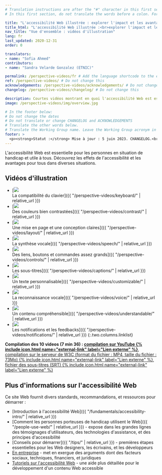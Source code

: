 ```yaml
---
# Translation instructions are after the "#" character in this first section. They are comments that do not show up in the web page. You do not need to translate the instructions after "#".
# In this first section, do not translate the words before a colon. For example, do not translate "title:". Do translate the text after "title:"

title: "L'accessibilité Web illustrée : explorer l'impact et les avantages pour tous"
title_html: "L'accessibilité Web illustrée :<br>explorer l'impact et les avantages pour tous"
nav_title: "Vue d'ensemble : vidéos d'illustration"
lang: fr
last_updated: 2020-12-31
order: 0

translators:
- name: "Sofia Ahmed"
contributors:
- name: "Sandra Velarde Gonzalez (ETNIC)"

permalink: /perspective-videos/fr # Add the language shortcode to the end, with no slash at the end. For example /path/to/file/fr
ref: /perspective-videos/ # Do not change this
acknowledgements: /perspective-videos/acknowledgements/ # Do not change this
changelog: /perspective-videos/changelog/ # Do not change this

description: Courtes vidéos montrant en quoi l'accessibilité Web est essentielle pour les personnes en situation de handicap et utile pour tous dans diverses situations.
image: /perspective-videos/img/overview.jpg

# In the footer below:
# Do not change the dates
# Do not translate or change CHANGELOG and ACKNOWLEDGEMENTS
# Translate the other words below.
# Translate the Working Group name. Leave the Working Group acronym in English.
footer: >
  <p><strong>Statut :</strong> Mise à jour : 5 juin 2023. CHANGELOG.<br><strong>Rédacteur et chef de projet :</strong> <a href="https://www.w3.org/People/shadi">Shadi Abou-Zahra</a>. Développé par le <a href="https://www.w3.org/WAI/EO/">Groupe de travail Éducation et Promotion</a> avec le soutien du projet <a href="https://www.w3.org/WAI/DEV/">WAI-DEV</a> co-financé par la Commission européenne (CE) ACKNOWLEDGEMENTS.</p>
---
```


L'accessibilité Web est essentielle pour les personnes en situation de handicap et utile à tous. Découvrez les effets de l'accessibilité et les avantages pour tous dans diverses situations.

## Vidéos d'illustration

-   [![](img/thumbnails/keyboard.jpg)<br>La compatibilité du clavier]({{ "/perspective-videos/keyboard/" | relative_url }})
-   [![](img/thumbnails/contrast.jpg)<br>Des couleurs bien contrastées]({{ "/perspective-videos/contrast/" | relative_url }})
-   [![](img/thumbnails/layout.jpg)<br>Une mise en page et une conception claires]({{ "/perspective-videos/layout/" | relative_url }})
-   [![](img/thumbnails/speech.jpg)<br>La synthèse vocale]({{ "/perspective-videos/speech/" | relative_url }})
-   [![](img/thumbnails/controls.jpg)<br>Des liens, boutons et commandes assez grands]({{ "/perspective-videos/controls/" | relative_url }})
-   [![](img/thumbnails/captions.jpg)<br>Les sous-titres]({{ "/perspective-videos/captions/" | relative_url }})
-   [![](img/thumbnails/customizable.jpg)<br>Un texte personnalisable]({{ "/perspective-videos/customizable/" | relative_url }})
-   [![](img/thumbnails/voice.jpg)<br>La reconnaissance vocale]({{ "/perspective-videos/voice/" | relative_url }})
-   [![](img/thumbnails/understandable.jpg)<br>Un contenu compréhensible]({{ "/perspective-videos/understandable/" | relative_url }})
-   [![](img/thumbnails/notifications.jpg)<br>Les notifications et les feedbacks]({{ "/perspective-videos/notifications/" | relative_url }})
{:.two.columns.linklist}

**Compilation des 10 videos (7&nbsp;min&nbsp;36)&nbsp;: [compilation sur YouTube {% include icon.html name="external-link" label="Lien externe" %}](https://www.youtube.com/watch?v=3f31oufqFSM)**, [compilation sur le serveur de W3C (format du fichier&nbsp;: MP4, taille du fichier&nbsp;: 73Mo) {% include icon.html name="external-link" label="Lien externe" %}](https://media.w3.org/wai/perspective-videos/compilation.mp4), [fichier des sous-titres (SRT) {% include icon.html name="external-link" label="Lien externe" %}](https://media.w3.org/wai/perspective-videos/compilation.srt)

## Plus d'informations sur l'accessibilité Web

Ce site Web fournit divers standards, recommandations, et ressources pour démarrer :

-   [Introduction à l'accessibilité Web]({{ "/fundamentals/accessibility-intro/" | relative_url }})
-   [Comment les personnes porteuses de handicap utilisent le Web]({{ "/people-use-web/" | relative_url }}) - expose dans les grandes lignes des témoignages d'utilisateurs, des technologies d'assistance, et des principes d'accessibilité
-   [Conseils pour démarrer]({{ "/tips/" | relative_url }}) - premières étapes essentielles pour les Web designers, les écrivains, et les développeurs
-   [En entreprise](https://www.w3.org/WAI/bcase/) - met en exergue des arguments dont des facteurs sociaux, techniques, financiers, et juridiques
-   [Tutoriels sur l'accessibilité Web](https://www.w3.org/WAI/tutorials/) - une aide plus détaillée pour le développement d'un contenu Web accessible
